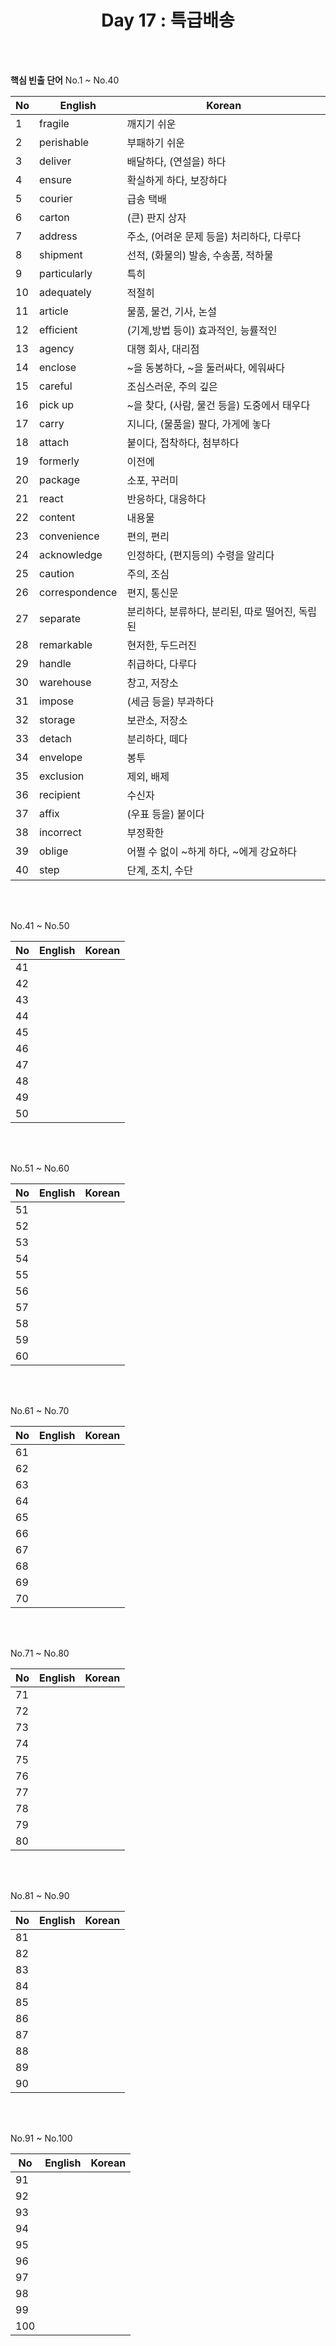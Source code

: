 <div align='center'>
    <h1>Day 17 : 특급배송</h1>
</div>

<br>
<br>

<b>핵심 빈출 단어</b> No.1 ~ No.40

|No|English|Korean|
|---|---|---|
|1|fragile|깨지기 쉬운|
|2|perishable|부패하기 쉬운|
|3|deliver|배달하다, (연설을) 하다|
|4|ensure|확실하게 하다, 보장하다|
|5|courier|급송 택배|
|6|carton|(큰) 판지 상자|
|7|address|주소, (어려운 문제 등을) 처리하다, 다루다|
|8|shipment|선적, (화물의) 발송, 수송품, 적하물|
|9|particularly|특히|
|10|adequately|적절히|
|11|article|물품, 물건, 기사, 논설|
|12|efficient|(기계,방법 등이) 효과적인, 능률적인|
|13|agency|대행 회사, 대리점|
|14|enclose|~을 동봉하다, ~을 둘러싸다, 에워싸다|
|15|careful|조심스러운, 주의 깊은|
|16|pick up|~을 찾다, (사람, 물건 등을) 도중에서 태우다|
|17|carry|지니다, (물품을) 팔다, 가게에 놓다|
|18|attach|붙이다, 접착하다, 첨부하다|
|19|formerly|이전에|
|20|package|소포, 꾸러미|
|21|react|반응하다, 대응하다|
|22|content|내용물|
|23|convenience|편의, 편리|
|24|acknowledge|인정하다, (편지등의) 수령을 알리다|
|25|caution|주의, 조심|
|26|correspondence|편지, 통신문|
|27|separate|분리하다, 분류하다, 분리된, 따로 떨어진, 독립된|
|28|remarkable|현저한, 두드러진|
|29|handle|취급하다, 다루다|
|30|warehouse|창고, 저장소|
|31|impose|(세금 등을) 부과하다|
|32|storage|보관소, 저장소|
|33|detach|분리하다, 떼다|
|34|envelope|봉투|
|35|exclusion|제외, 배제|
|36|recipient|수신자|
|37|affix|(우표 등을) 붙이다|
|38|incorrect|부정확한|
|39|oblige|어쩔 수 없이 ~하게 하다, ~에게 강요하다|
|40|step|단계, 조치, 수단|

<br>
<br>

No.41 ~ No.50

|No|English|Korean|
|---|---|---|
|41||
|42||
|43||
|44||
|45||
|46||
|47||
|48||
|49||
|50||

<br>
<br>

No.51 ~ No.60

|No|English|Korean|
|---|---|---|
|51||
|52||
|53||
|54||
|55||
|56||
|57||
|58||
|59||
|60||

<br>
<br>

No.61 ~ No.70

|No|English|Korean|
|---|---|---|
|61||
|62||
|63||
|64||
|65||
|66||
|67||
|68||
|69||
|70||

<br>
<br>

No.71 ~ No.80

|No|English|Korean|
|---|---|---|
|71||
|72||
|73||
|74||
|75||
|76||
|77||
|78||
|79||
|80||

<br>
<br>

No.81 ~ No.90

|No|English|Korean|
|---|---|---|
|81||
|82||
|83||
|84||
|85||
|86||
|87||
|88||
|89||
|90||

<br>
<br>

No.91 ~ No.100

|No|English|Korean|
|---|---|---|
|91||
|92||
|93||
|94||
|95||
|96||
|97||
|98||
|99||
|100||

<br>
<br>

